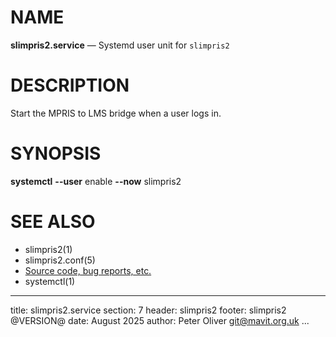 # NAME

**slimpris2.service** — Systemd user unit for `slimpris2`

# DESCRIPTION

Start the MPRIS to LMS bridge when a user logs in.

# SYNOPSIS

**systemctl** **--user** enable **--now** slimpris2

# SEE ALSO

- slimpris2(1)
- slimpris2.conf(5)
- [Source code, bug reports, etc.](https://github.com/mavit/slimpris2)
- systemctl(1)

---
title: slimpris2.service
section: 7
header: slimpris2
footer: slimpris2 @VERSION@
date: August 2025
author: Peter Oliver <git@mavit.org.uk>
...

